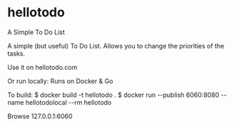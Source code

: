 # hellotodo
A Simple To Do List

A simple (but useful) To Do List. Allows you to change the priorities of the tasks. 

Use it on hellotodo.com

Or run locally:
Runs on Docker & Go

To build:
$ docker build -t hellotodo .
$ docker run --publish 6060:8080 --name hellotodolocal --rm hellotodo

Browse 127.0.0.1:6060
